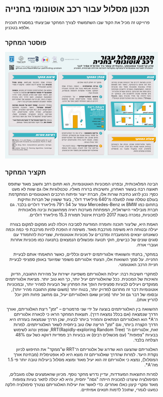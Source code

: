 # תכנון מסלול עבור רכב אוטונומי בחנייה

פרוייקט זה מכיל את הקוד שבו השתמשתי לצורך המחקר שביצעתי במסגרת תוכנית אלפא בטכניון.

## פוסטר המחקר

![Poster](Poster.png)

## תקציר המחקר

<p dir="rtl">
הבינה המלאכותית, ובפרט המכוניות האוטונומיות, הוא תחום רחב וחשוב מאוד שתופס תאוצה רבה בעשור האחרון, וחשיבותו ברורה מאליו. טכנולוגיות אלו גם שוות לא מעט כסף: נכון לרגע כתיבת שורות אלו, חברת ייצור ופיתוח הרכבים האוטונומיים המתקדמת בעולם טסלה שווה למעלה מ־640 מיליארד דולר, בעוד ששווין של חברות וותיקות בתחום כמו BMW או Mercedes-Benz עומד על 54 ו־79 מיליארד דולרים בלבד. גם חברת מובילאיי הישראלית, המפתחת מערכות ראיה ממחושבות ובינה מלאכותית למכוניות, נמכרה בשנת 2017 לחברת אינטל תמורת 15.3 מיליארד דולרים.
</p><p dir="rtl">
האמת היא, שליצור תוכנה וחומרה המודעת לסביבה ויכולה לנוע ממקום למקום בצורה יעילה ובטוחה היא משימה מורכבת מאוד. משימה זו הופכת להיות מורכבת פי כמה וכמה כשאנחנו יוצאים מהמעבדה ומדברים על מכוניות אוטונומיות, שצריכות להתמודד עם סוגים שונים של כבישים, חוקי תנועה ומכשולים הנמצאים בתנועה כמו מכוניות אחרות ועוברי אורח.
</p><p dir="rtl">
במחקר, בחנתי והשוואתי אלגוריתמים ידועים וכלליים, כאשר התאמתי אותם לבעיית החנייה. על סמך השוואות אלו, הצעתי אלגוריתם משופר שמיועד באופן ספציפי לבעיית חניית הרכב האוטומטי.
</p><p dir="rtl">
למחקרי חשיבות רבה: יעילות האלגוריתם משפיעה ישירות על מהירות התגובה, הדיוק והאיכות של המכונית. ככל שהאלגוריתם יעיל יותר, כך הוא טוב יותר. מציאת אלגוריתמים ממוקדים ויעילים לבעיות ספציפיות הופך את הפתרון של הבעיות למהיר יותר, ובמכוניות אוטונומיות דבר זה מתרגם למדויק יותר, בטוח יותר (משום שזמן התגובה מהיר יותר), ובסופו של דבר גם זול יותר (מכיוון שאם האלגוריתם יעיל, גם מחשב פחות חזק יוכל להריץ אותו).
</p><p dir="rtl">
ההשוואה בין האלגוריתמים בוצעה על ידי שני פרמטרים – "זמן" ריצת האלגוריתם, ואורך הדרך שנמצאה (אם בכלל נמצאה דרך). תוצאות המחקר הראו כי לכאורה אלגוריתם ה־A* הוא האלגוריתם המתאים והמהיר ביותר לבעיה, שכן הדרך שנמצאה בעזרתו היא הדרך הקצרה ביותר, וגם "זמן" הריצה שלו טוב ביחסית לשאר האלגוריתמים. למרות זאת, אלגוריתם ה־ RRT(Rapidly-exploring Random Tree), שנפוץ ונהוג לשימוש בבעיות "צפופות" (עם מכשולים רבים) או בבעיות רב ממדיות דווקא כשל עם 48% הצלחה בלבד.
</p><p dir="rtl">
האלגוריתם שהצענו הוא שדרוג של אלגוריתם ה־RRT ש"ממקד" את החיפוש לכיוון נקודת היעד. למרות שהדרך שאלגוריתם זה מוצא היא לא אופטימלית (מבחינת אורך המסלול), נמצא כי אלגוריתם זה הוא יעיל מאוד ומוצא מסלול ביעילות טובה יותר פי 1.5 מה־A*.
</p><p dir="rtl">
למרות התוצאות המעודדות, עדיין נדרש מחקר נוסף. מכיוון שהאמצעים שלנו מוגבלים, הסימולציה שיצרנו למכונית הייתה "גסה" יחסית, והיא לא יכולה לתאר בעיות צפופות מאוד ומקרי קיצון כאלו ואחרים. כדי לאשר את יעילות האלגוריתם נצטרך סימולציה חלקה כמעט לגמרי, שתוכל לדמות תנאים אמיתיים.
</p>

